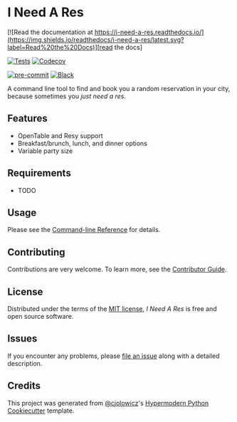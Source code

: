 # I Need A Res

<!-- [![PyPI](https://img.shields.io/pypi/v/i-need-a-res.svg)][pypi_] -->
<!-- [![Status](https://img.shields.io/pypi/status/i-need-a-res.svg)][status] -->
<!-- [![Python Version](https://img.shields.io/pypi/pyversions/i-need-a-res)][python version] -->
<!-- [![License](https://img.shields.io/pypi/l/i-need-a-res)][license] -->

[![Read the documentation at https://i-need-a-res.readthedocs.io/](https://img.shields.io/readthedocs/i-need-a-res/latest.svg?label=Read%20the%20Docs)][read the docs]

[![Tests](https://github.com/eng-jole/i-need-a-res/workflows/Tests/badge.svg)][tests]
[![Codecov](https://codecov.io/gh/eng-jole/i-need-a-res/branch/main/graph/badge.svg)][codecov]

[![pre-commit](https://img.shields.io/badge/pre--commit-enabled-brightgreen?logo=pre-commit&logoColor=white)][pre-commit]
[![Black](https://img.shields.io/badge/code%20style-black-000000.svg)][black]

<!-- [pypi_]: https://pypi.org/project/i-need-a-res/ -->
<!-- [status]: https://pypi.org/project/i-need-a-res/ -->
<!-- [python version]: https://pypi.org/project/i-need-a-res -->

[read the docs]: https://i-need-a-res.readthedocs.io/
[tests]: https://github.com/eng-jole/i-need-a-res/actions?workflow=Tests
[codecov]: https://app.codecov.io/gh/eng-jole/i-need-a-res
[pre-commit]: https://github.com/pre-commit/pre-commit
[black]: https://github.com/psf/black

A command line tool to find and book you a random reservation in your city, because sometimes you _just need a res_.

## Features

- OpenTable and Resy support
- Breakfast/brunch, lunch, and dinner options
- Variable party size

## Requirements

- TODO

<!-- ## Installation

You can install _I Need A Res_ via [pip] from [PyPI]:

```console
pip install i-need-a-res
``` -->

## Usage

Please see the [Command-line Reference] for details.

## Contributing

Contributions are very welcome.
To learn more, see the [Contributor Guide].

## License

Distributed under the terms of the [MIT license][license],
_I Need A Res_ is free and open source software.

## Issues

If you encounter any problems,
please [file an issue] along with a detailed description.

## Credits

This project was generated from [@cjolowicz]'s [Hypermodern Python Cookiecutter] template.

[@cjolowicz]: https://github.com/cjolowicz
[pypi]: https://pypi.org/
[hypermodern python cookiecutter]: https://github.com/cjolowicz/cookiecutter-hypermodern-python
[file an issue]: https://github.com/eng-jole/i-need-a-res/issues
[pip]: https://pip.pypa.io/

<!-- github-only -->

[license]: https://github.com/eng-jole/i-need-a-res/blob/main/LICENSE
[contributor guide]: https://github.com/eng-jole/i-need-a-res/blob/main/CONTRIBUTING.md
[command-line reference]: https://i-need-a-res.readthedocs.io/en/latest/usage.html
